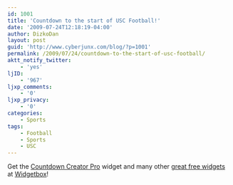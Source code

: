 ```yaml
---
id: 1001
title: 'Countdown to the start of USC Football!'
date: '2009-07-24T12:18:19-04:00'
author: DizkoDan
layout: post
guid: 'http://www.cyberjunx.com/blog/?p=1001'
permalink: /2009/07/24/countdown-to-the-start-of-usc-football/
aktt_notify_twitter:
    - 'yes'
ljID:
    - '967'
ljxp_comments:
    - '0'
ljxp_privacy:
    - '0'
categories:
    - Sports
tags:
    - Football
    - Sports
    - USC
---
```


<script src="http://cdn.widgetserver.com/syndication/subscriber/InsertWidget.js" type="text/javascript"></script><script>if (WIDGETBOX) WIDGETBOX.renderWidget('5a33d291-10f3-455e-a140-8f781d30a2bc');</script>

<noscript>Get the [Countdown Creator Pro](http://www.widgetbox.com/widget/countdown-pro) widget and many other [great free widgets](http://www.widgetbox.com/) at [Widgetbox](http://www.widgetbox.com)!</noscript>